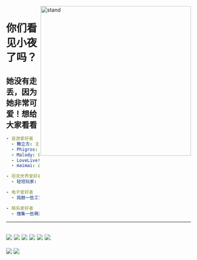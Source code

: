 <img align='right' src='https://i.loli.net/2021/08/25/sILl6XREJMDPAmt.png' width='410px' alt="stand">

# 你们看见小夜了吗？
## 她没有走丢，因为她非常可爱！想给大家看看
```yaml
- 音游爱好者
  - 舞立方: 主玩
  - Phigros: 偶尔玩玩
  - Malody: 偶尔玩玩
  - LoveLive!!: 弃坑
  - maimai: 遇得到就玩

- 坦克世界爱好者
  - 轻坦玩家: ELC 最高效率曾达国服第八 # 0.9.22 远古版本

- 电子爱好者
  - 捣鼓一些工艺品: 陶冶情操

- 萌系爱好者
  - 搜集一些萌系物: 纯爱战神
```
---
[![](https://img.shields.io/badge/💖_Live_In-_China-e60000?style=flat-square)]()
[![](https://img.shields.io/badge/🤣_Language-汉语、吴语、English-pink?style=flat-square)]()
[![](https://img.shields.io/badge/IDE-Visual_Studio_Code-007ACC?style=flat-square&logo=Visual-Studio-Code)]()
[![](https://img.shields.io/badge/OS-Windows_10-0078D6?style=flat-square&logo=Windows)]()
[![](https://img.shields.io/badge/Favour-JavaScript-339933?style=flat-square&logo=Node.js)]()
[![](https://img.shields.io/badge/Work_With-TypeScript-337ab7?style=flat-square&logo=TypeScript)]()
---
<img src="https://github-readme-stats.vercel.app/api?username=Giftia&count_private=true&show_icons=true&locale=cn&include_all_commits=true" />
<img src="https://github-readme-stats.vercel.app/api/wakatime?username=giftia" />

